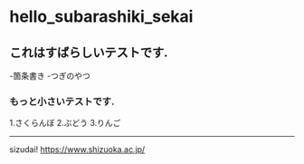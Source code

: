 # hello_subarashiki_sekai

## これはすばらしいテストです.

-箇条書き
-つぎのやつ

### もっと小さいテストです.

1.さくらんぼ
2.ぶどう
3.りんご

---------

sizudai!
https://www.shizuoka.ac.jp/
